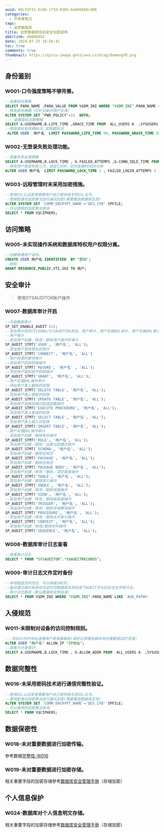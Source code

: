 ```yaml
---
uuid: 89cfdf31-5c8b-173d-0365-6a68660bcd06
categories:
  - 开发者笔记
tags:
  - 达梦数据库
title: 达梦数据库信创安全加固说明
abbrlink: d0046854
date: 2024-07-25 18:58:41
toc: true
comments: true
thumbnail: https://qiniu-image.gotojava.cn/blog/DamengV8.png
---
```


<meta name="referrer" content="no-referrer" />

<!--more-->

## 身份鉴别

### W001-口令强度策略不够完善。

```sql
--查看密码策略
SELECT PARA_NAME ,PARA_VALUE FROM V$DM_INI WHERE "V$DM_INI".PARA_NAME = 'PWD_POLICY'
--修改密码策略（只针对新的用户生效）  
ALTER SYSTEM SET ‘PWD_POLICY’=31  BOTH;  
--- 查看密码过期策略
SELECT A.USERNAME,B.LIFE_TIME ,GRACE_TIME FROM  ALL_USERS A  ,SYSUSERS B WHERE A.USER_ID =B.ID
--修改密码有效期90天,宽限期30天
 ALTER USER  用户名  LIMIT PASSWORD_LIFE_TIME 90, PASSWORD_GRACE_TIME 30;  
```

### W002-无登录失败处理功能。

```sql
--查看失败处理策略
SELECT A.USERNAME,B.LOCK_TIME , b.FAILED_ATTEMPS ,b.CONN_IDLE_TIME FROM  ALL_USERS A  ,SYSUSERS B WHERE A.USER_ID =B.ID  
--修改用户登录失败三次，锁定1分钟，空闲连接时间10分钟
ALTER USER 用户名  LIMIT PASSWORD_LOCK_TIME 1 , FAILED_LOGIN_ATTEMPS 3 ,CONNECT_IDLE_TIME 10;  
```

### W003-远程管理时未采用加密措施。

```sql
--使用SSL认证登录需要用户自己提供相关的SSL证书。
--使用配通讯加密算法进行通讯加密(需要重启数据库生效）
ALTER SYSTEM SET 'COMM_ENCRYPT_NAME'='DES_CFB' SPFILE;
--可以使用的加密算法查询
SELECT * FROM V$CIPHERS;
```

## 访问策略

### W005-未实现操作系统和数据库特权用户权限分离。

```sql
--创建普通用户语句。
CREATE USER 用户名 IDENTIFIED  BY "密码";
--授权
GRANT RESOURCE,PUBLIC,VTI,SOI TO 用户;
```

## 安全审计

> 使用SYSAUDITOR账户操作

### W007-数据库审计开启

```sql
--开启数据审计
SP_SET_ENABLE_AUDIT (1);
--添加审计规则(SYSDBA/SYSAUDITOR添加，用户审计、用户实施DDL审计、用户实施DML审计、用户的权限更改审计，相关数据操作员添加，用户审计、用户实施DDL审计、用户的权限更改审计)。
--用户审计
--添加用户创建／修改／删除用户操作的审计
SP_AUDIT_STMT('USER', '用户名', 'ALL');
--添加用户登陆登出的审计
SP_AUDIT_STMT('CONNECT', '用户名', 'ALL')
--用户权限的更改审计
--添加用户回收权限操作
SP_AUDIT_STMT('REVOKE', '用户名' , 'ALL');
--添加用户授权授予权限操作
SP_AUDIT_STMT('GRANT', '用户名', 'ALL');
--用户实施DML操作审计
--添加用户表上删除的权限
SP_AUDIT_STMT('DELETE TABLE', '用户名', 'ALL');
--添加用户表上更新的权限
SP_AUDIT_STMT('UPDATE TABLE', '用户名', 'ALL');
--添加用户调用存储过程或函数操作
SP_AUDIT_STMT('EXECUTE PROCEDURE', '用户名', 'ALL');
--添加用户表上查询的权限
SP_AUDIT_STMT('SELECT TABLE', '用户名', 'ALL');
--添加用户表上插入的权限
SP_AUDIT_STMT('INSERT TABLE', '用户名', 'ALL');
--用户实施DDL操作审计
--添加用户创建／删除角色操作
SP_AUDIT_STMT('ROLE', '用户名', 'ALL');
--添加用户创建／删除／设置当前模式操作
SP_AUDIT_STMT('SCHEMA', '用户名', 'ALL');
--添加用户创建／删除包规范
SP_AUDIT_STMT('PACKAGE', '用户名', 'ALL');
--添加用户创建／删除包规范
SP_AUDIT_STMT('PACKAGE BODY', '用户名', 'ALL');
--添加用户创建／修改／删除／清空基表操作
SP_AUDIT_STMT('TABLE', '用户名', 'ALL');
--添加用户创建／删除索引操作
SP_AUDIT_STMT('INDEX', '用户名', 'ALL');
--添加用户创建／修改／删除视图操作
SP_AUDIT_STMT('VIEW', '用户名', 'ALL');
--添加用户创建／修改／删除触发器操作
SP_AUDIT_STMT('TRIGGER', '用户名', 'ALL');
--添加用户创建／修改／删除存储模块操作
SP_AUDIT_STMT('PROCEDURE', '用户名', 'ALL');
--添加用户创建／修改／删除全文索引操作
SP_AUDIT_STMT('CONTEXT', '用户名', 'ALL');
--添加用户创建／修改/删除序列操作
SP_AUDIT_STMT('SEQUENCE', '用户名', 'ALL');
```

### W008-数据库审计日志查看

```sql
--查看审计日志
SELECT * FROM "SYSAUDITOR"."V$AUDITRECORDS";
```

### W009-审计日志文件定时备份

```sql
--本地磁盘空间充足，可以保留180天。
--备份通过操作系统命令定时将数据库实例目录下AUDIT开头的日志文件拷贝走。
--审计日志路径（默认数据库实例目录）
SELECT * FROM V$DM_INI WHERE "V$DM_INI".PARA_NAME LIKE 'AUD_PATH%'
```

## 入侵规范

### W011-未限制对设备的访问控制规则。

```sql
---添加允许IP地址连接用户登录数据库(做好记录服务器本地也需要相应IP登录）
ALTER USER "用户名" ALLOW_IP "IP地址";
--查看允许登录IP。
SELECT A.USERNAME,B.LOCK_TIME , b.ALLOW_ADDR FROM  ALL_USERS A  ,SYSUSERS B WHERE A.USER_ID =B.ID
```

## 数据完整性

### <span id="key1">W016-未采用密码技术进行通信完整性验证</span>。

```sql
--使用SSL认证登录需要用户自己提供相关的SSL证书。
--使用配通讯加密算法进行通讯加密(需要重启数据库生效）
ALTER SYSTEM SET 'COMM_ENCRYPT_NAME'='DES_CFB' SPFILE;
--可以使用的加密算法查询
SELECT * FROM V$CIPHERS;
```

## 数据保密性

### W018-未对重要数据进行加密传输。

参考数据[完整性-W016](#key1)

### W019-未对重要数据进行加密存储。

相关重要字段的加密存储参考[数据库安全管理手册](https://www.alipan.com/s/ktJNZEaNsmr)（存储加密）

## 个人信息保护

### W024-数据库对个人信息明文存储。

相关重要字段的加密存储参考[数据库安全管理手册](https://www.alipan.com/s/ktJNZEaNsmr)（存储加密）

